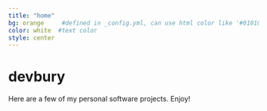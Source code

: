 ```yaml
---
title: "home"
bg: orange     #defined in _config.yml, can use html color like '#010101'
color: white  #text color
style: center
---
```


# devbury

Here are a few of my personal software projects.
Enjoy!
